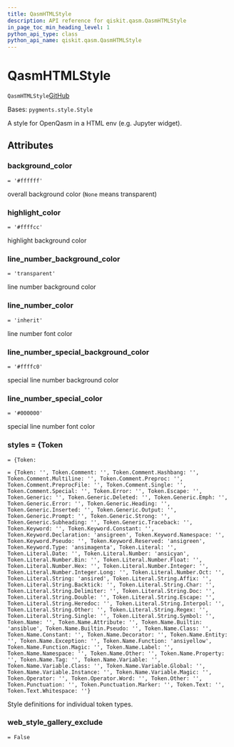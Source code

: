 ```yaml
---
title: QasmHTMLStyle
description: API reference for qiskit.qasm.QasmHTMLStyle
in_page_toc_min_heading_level: 1
python_api_type: class
python_api_name: qiskit.qasm.QasmHTMLStyle
---
```


# QasmHTMLStyle

<span id="qiskit.qasm.QasmHTMLStyle" />

`QasmHTMLStyle`[GitHub](https://github.com/qiskit/qiskit/tree/stable/0.21/qiskit/qasm/pygments/lexer.py "view source code")

Bases: `pygments.style.Style`

A style for OpenQasm in a HTML env (e.g. Jupyter widget).

## Attributes

<span id="qiskit.qasm.QasmHTMLStyle.background_color" />

### background\_color

`= '#ffffff'`

overall background color (`None` means transparent)

<span id="qiskit.qasm.QasmHTMLStyle.highlight_color" />

### highlight\_color

`= '#ffffcc'`

highlight background color

<span id="qiskit.qasm.QasmHTMLStyle.line_number_background_color" />

### line\_number\_background\_color

`= 'transparent'`

line number background color

<span id="qiskit.qasm.QasmHTMLStyle.line_number_color" />

### line\_number\_color

`= 'inherit'`

line number font color

<span id="qiskit.qasm.QasmHTMLStyle.line_number_special_background_color" />

### line\_number\_special\_background\_color

`= '#ffffc0'`

special line number background color

<span id="qiskit.qasm.QasmHTMLStyle.line_number_special_color" />

### line\_number\_special\_color

`= '#000000'`

special line number font color

<span id="qiskit.qasm.QasmHTMLStyle.styles" />

### styles = \{Token

`= {Token:`

`= {Token: '', Token.Comment: '', Token.Comment.Hashbang: '', Token.Comment.Multiline: '', Token.Comment.Preproc: '', Token.Comment.PreprocFile: '', Token.Comment.Single: '', Token.Comment.Special: '', Token.Error: '', Token.Escape: '', Token.Generic: '', Token.Generic.Deleted: '', Token.Generic.Emph: '', Token.Generic.Error: '', Token.Generic.Heading: '', Token.Generic.Inserted: '', Token.Generic.Output: '', Token.Generic.Prompt: '', Token.Generic.Strong: '', Token.Generic.Subheading: '', Token.Generic.Traceback: '', Token.Keyword: '', Token.Keyword.Constant: '', Token.Keyword.Declaration: 'ansigreen', Token.Keyword.Namespace: '', Token.Keyword.Pseudo: '', Token.Keyword.Reserved: 'ansigreen', Token.Keyword.Type: 'ansimagenta', Token.Literal: '', Token.Literal.Date: '', Token.Literal.Number: 'ansicyan', Token.Literal.Number.Bin: '', Token.Literal.Number.Float: '', Token.Literal.Number.Hex: '', Token.Literal.Number.Integer: '', Token.Literal.Number.Integer.Long: '', Token.Literal.Number.Oct: '', Token.Literal.String: 'ansired', Token.Literal.String.Affix: '', Token.Literal.String.Backtick: '', Token.Literal.String.Char: '', Token.Literal.String.Delimiter: '', Token.Literal.String.Doc: '', Token.Literal.String.Double: '', Token.Literal.String.Escape: '', Token.Literal.String.Heredoc: '', Token.Literal.String.Interpol: '', Token.Literal.String.Other: '', Token.Literal.String.Regex: '', Token.Literal.String.Single: '', Token.Literal.String.Symbol: '', Token.Name: '', Token.Name.Attribute: '', Token.Name.Builtin: 'ansiblue', Token.Name.Builtin.Pseudo: '', Token.Name.Class: '', Token.Name.Constant: '', Token.Name.Decorator: '', Token.Name.Entity: '', Token.Name.Exception: '', Token.Name.Function: 'ansiyellow', Token.Name.Function.Magic: '', Token.Name.Label: '', Token.Name.Namespace: '', Token.Name.Other: '', Token.Name.Property: '', Token.Name.Tag: '', Token.Name.Variable: '', Token.Name.Variable.Class: '', Token.Name.Variable.Global: '', Token.Name.Variable.Instance: '', Token.Name.Variable.Magic: '', Token.Operator: '', Token.Operator.Word: '', Token.Other: '', Token.Punctuation: '', Token.Punctuation.Marker: '', Token.Text: '', Token.Text.Whitespace: ''}`

Style definitions for individual token types.

<span id="qiskit.qasm.QasmHTMLStyle.web_style_gallery_exclude" />

### web\_style\_gallery\_exclude

`= False`

